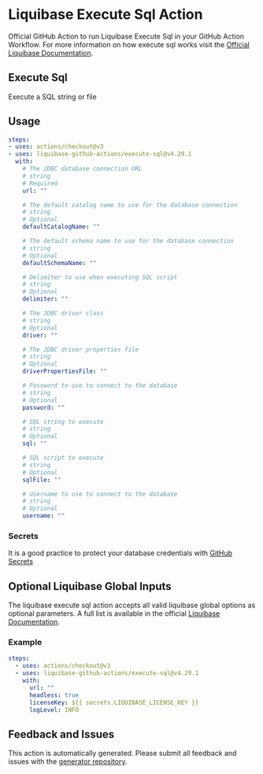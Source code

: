 # Liquibase Execute Sql Action
Official GitHub Action to run Liquibase Execute Sql in your GitHub Action Workflow. For more information on how execute sql works visit the [Official Liquibase Documentation](https://docs.liquibase.com/commands/home.html).
## Execute Sql
Execute a SQL string or file
## Usage
```yaml
steps:
- uses: actions/checkout@v3
- uses: liquibase-github-actions/execute-sql@v4.29.1
  with:
    # The JDBC database connection URL
    # string
    # Required
    url: ""

    # The default catalog name to use for the database connection
    # string
    # Optional
    defaultCatalogName: ""

    # The default schema name to use for the database connection
    # string
    # Optional
    defaultSchemaName: ""

    # Delimiter to use when executing SQL script
    # string
    # Optional
    delimiter: ""

    # The JDBC driver class
    # string
    # Optional
    driver: ""

    # The JDBC driver properties file
    # string
    # Optional
    driverPropertiesFile: ""

    # Password to use to connect to the database
    # string
    # Optional
    password: ""

    # SQL string to execute
    # string
    # Optional
    sql: ""

    # SQL script to execute
    # string
    # Optional
    sqlFile: ""

    # Username to use to connect to the database
    # string
    # Optional
    username: ""

```

### Secrets
It is a good practice to protect your database credentials with [GitHub Secrets](https://docs.github.com/en/actions/security-guides/encrypted-secrets)

## Optional Liquibase Global Inputs
The liquibase execute sql action accepts all valid liquibase global options as optional parameters. A full list is available in the official [Liquibase Documentation](https://docs.liquibase.com/parameters/command-parameters.html).

### Example
```yaml
steps:
  - uses: actions/checkout@v3
  - uses: liquibase-github-actions/execute-sql@v4.29.1
    with:
      url: ""
      headless: true
      licenseKey: ${{ secrets.LIQUIBASE_LICENSE_KEY }}
      logLevel: INFO
```

## Feedback and Issues
This action is automatically generated. Please submit all feedback and issues with the [generator repository](https://github.com/liquibase/github-action-generator/issues).
